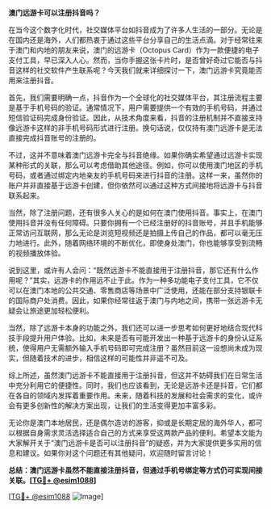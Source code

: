 **澳门远游卡可以注册抖音吗？**

在当今这个数字化时代，社交媒体平台如抖音成为了许多人生活的一部分。无论是在国内还是海外，人们都热衷于通过这些平台分享自己的生活点滴。对于经常往来于澳门和内地的朋友来说，澳门的远游卡（Octopus Card）作为一款便捷的电子支付工具，早已深入人心。然而，当你手握这张卡片时，是否曾好奇过它能否与抖音这样的社交软件产生联系呢？今天我们就来详细探讨一下，澳门远游卡究竟能否用来注册抖音。

首先，我们需要明确一点，抖音作为一个全球化的社交媒体平台，其注册流程主要是基于手机号码的验证。通常情况下，用户需要提供一个有效的手机号码，并通过短信验证码完成身份验证。因此，从技术角度来看，抖音的注册机制并不直接支持像远游卡这样的非手机号码形式进行注册。换句话说，仅仅持有澳门远游卡是无法直接完成抖音账号的注册的。

不过，这并不意味着澳门远游卡完全与抖音绝缘。如果你确实希望通过远游卡实现某种形式的关联，那么可以考虑借助其他途径。例如，你可以使用澳门地区的手机号码，或者通过绑定内地亲友的手机号码来进行抖音的注册。这样一来，虽然你的账户并非直接基于远游卡创建，但你依然可以通过这种方式间接地将远游卡与抖音联系起来。

当然，除了注册问题，还有很多人关心的是如何在澳门使用抖音。事实上，在澳门使用抖音并没有任何障碍。只要你拥有一个已经注册好的抖音账号，并且手机能够正常访问互联网，那么无论是浏览短视频还是拍摄上传自己的作品，都可以毫无压力地进行。此外，随着网络环境的不断优化，即使身处澳门，你也能够享受到流畅的视频播放体验。

说到这里，或许有人会问：“既然远游卡不能直接用于注册抖音，那它还有什么作用呢？”其实，远游卡的作用远不止于此。作为一种多功能电子支付工具，它不仅可以在澳门本地的公共交通、零售商店等场景中广泛使用，还能在部分支持银联卡的国际商户处消费。因此，如果你经常往返于澳门与内地之间，携带一张远游卡无疑会让旅途更加轻松便利。

当然，除了远游卡本身的功能之外，我们还可以进一步思考如何更好地结合现代科技手段提升用户体验。比如，未来是否有可能开发出一种基于远游卡的身份认证系统，使得用户无需额外输入手机号码即可完成注册？虽然目前这一设想尚未成为现实，但随着技术的进步，相信这样的可能性并非遥不可及。

综上所述，虽然澳门远游卡不能直接用于注册抖音，但这并不妨碍我们在日常生活中充分利用它的便捷性。同时，我们也应该看到，无论是远游卡还是抖音，它们都在各自的领域内发挥着重要作用。未来，随着科技的发展和社会需求的变化，或许会有更多创新性的解决方案出现，让我们的生活变得更加丰富多彩。

无论你是澳门本地居民，还是偶尔造访的游客，抑或是长期定居的海外华人，都可以根据自身需求灵活选择适合自己的方式来享受这两款产品的便利。希望本文能为大家解开关于“澳门远游卡是否可以注册抖音”的疑惑，并为大家提供更多实用的信息和建议。如果你对这个问题还有其他疑问，欢迎随时留言讨论！

**总结：澳门远游卡虽然不能直接注册抖音，但通过手机号绑定等方式仍可实现间接关联。[[TG💪+ @esim1088](https://t.me/s/esim1088)]**

[[TG💪+ @esim1088](https://t.me/s/esim1088) ![Image](https://i.postimg.cc/4NQfJmqS/Snipaste-2025-05-13-00-14-12.png)]